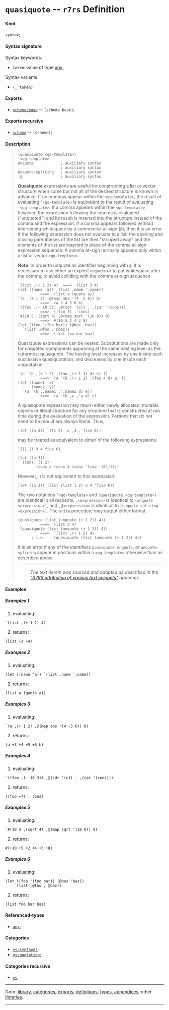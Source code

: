 

<a id='definition__r7rs__quasiquote'></a>

# `quasiquote` -- `r7rs` Definition


<a id='definition__r7rs__quasiquote__kind'></a>

#### Kind

`syntax`;


<a id='definition__r7rs__quasiquote__syntax-signature'></a>

#### Syntax signature

Syntax keywords:
 * `token`: value of type [any](../../r7rs/types/any.md#type__r7rs__any);

Syntax variants:
 * `(_ token)`


<a id='definition__r7rs__quasiquote__exports'></a>

#### Exports

 * [`scheme:base`](../../r7rs/exports/scheme_3a_base.md#export__r7rs__scheme_3a_base) -- `(scheme base)`;


<a id='definition__r7rs__quasiquote__exports-recursive'></a>

#### Exports recursive

 * [`scheme`](../../r7rs/exports/scheme.md#export__r7rs__scheme) -- `(scheme)`;


<a id='definition__r7rs__quasiquote__description'></a>

#### Description

> ````
> (quasiquote <qq-template>)
> `<qq-template>
> unquote            ; auxiliary syntax
> ,                  ; auxiliary syntax
> unquote-splicing   ; auxiliary syntax
> ,@                 ; auxiliary syntax
> ````
> 
> __Quasiquote__ expressions are useful
> for constructing a list or vector structure when some but not all of the
> desired structure is known in advance.  If no
> commas appear within the `<qq-template>`, the result of
> evaluating
> `’<qq-template>` is equivalent to the result of evaluating
> `'<qq-template>`.  If a comma appears within the
> `<qq-template>`, however, the expression following the comma is
> evaluated ("unquoted") and its result is inserted into the structure
> instead of the comma and the expression.  If a comma appears followed
> without intervening whitespace by a commercial at-sign (`@`), then it is an error if the following
> expression does not evaluate to a list; the opening and closing parentheses
> of the list are then "stripped away" and the elements of the list are
> inserted in place of the comma at-sign expression sequence.  A comma
> at-sign normally appears only within a list or vector `<qq-template>`.
> 
> **Note**:
> In order to unquote an identifier beginning with `@`, it is necessary
> to use either an explicit `unquote` or to put whitespace after the comma,
> to avoid colliding with the comma at-sign sequence.
> 
> ````
> `(list ,(+ 1 2) 4)  ===>  (list 3 4)
> (let ((name 'a)) `(list ,name ',name))
>           ===>  (list a (quote a))
> `(a ,(+ 1 2) ,@(map abs '(4 -5 6)) b)
>           ===>  (a 3 4 5 6 b)
> `((foo ,(- 10 3)) ,@(cdr '(c)) . ,(car '(cons)))
>           ===>  ((foo 7) . cons)
> `#(10 5 ,(sqrt 4) ,@(map sqrt '(16 9)) 8)
>           ===>  #(10 5 2 4 3 8)
> (let ((foo '(foo bar)) (@baz 'baz))
>   `(list ,@foo , @baz))
>           ===>  (list foo bar baz)
> ````
> 
> Quasiquote expressions can be nested.  Substitutions are made only for
> unquoted components appearing at the same nesting level
> as the outermost quasiquote.  The nesting level increases by one inside
> each successive quasiquotation, and decreases by one inside each
> unquotation.
> 
> ````
> `(a `(b ,(+ 1 2) ,(foo ,(+ 1 3) d) e) f)
>           ===>  (a `(b ,(+ 1 2) ,(foo 4 d) e) f)
> (let ((name1 'x)
>       (name2 'y))
>   `(a `(b ,,name1 ,',name2 d) e))
>           ===>  (a `(b ,x ,'y d) e)
> ````
> 
> A quasiquote expression may return either newly allocated, mutable objects or
> literal structure for any structure that is constructed at run time
> during the evaluation of the expression. Portions that do not need to
> be rebuilt are always literal. Thus,
> 
> ````
> (let ((a 3)) `((1 2) ,a ,4 ,'five 6))
> ````
> 
> may be treated as equivalent to either of the following expressions:
> 
> ````
> `((1 2) 3 4 five 6)
> 
> (let ((a 3))
>   (cons '(1 2)
>         (cons a (cons 4 (cons 'five '(6))))))
> ````
> 
> However, it is not equivalent to this expression:
> 
> ````
> (let ((a 3)) (list (list 1 2) a 4 'five 6))
> ````
> 
> The two notations
> `’<qq-template>` and `(quasiquote <qq-template>)`
> are identical in all respects.
> `,<expression>` is identical to `(unquote <expression>)`,
> and
> `,@<expression>` is identical to `(unquote-splicing <expression>)`.
> The `write` procedure may output either format.
> 
> ````
> (quasiquote (list (unquote (+ 1 2)) 4))
>           ===>  (list 3 4)
> '(quasiquote (list (unquote (+ 1 2)) 4))
>           ===>  `(list ,(+ 1 2) 4)
>       ; i.e.    (quasiquote (list (unquote (+ 1 2)) 4))
> ````
> 
> It is an error if any of the identifiers `quasiquote`, `unquote`,
> or `unquote-splicing` appear in positions within a `<qq-template>`
> otherwise than as described above.
> 
> 
> ----
> > *The text herein was sourced and adapted as described in the ["R7RS attribution of various text snippets"](../../r7rs/appendices/attribution.md#appendix__r7rs__attribution) appendix.*


<a id='definition__r7rs__quasiquote__examples'></a>

#### Examples

<a id='definition__r7rs__quasiquote__example-1'></a>

##### Examples 1

 1. evaluating:
````
`(list ,(+ 1 2) 4)
````
 2. returns:
````
(list +3 +4)
````

<a id='definition__r7rs__quasiquote__example-2'></a>

##### Examples 2

 1. evaluating:
````
(let ((name 'a)) `(list ,name ',name))
````
 2. returns:
````
(list a (quote a))
````

<a id='definition__r7rs__quasiquote__example-3'></a>

##### Examples 3

 1. evaluating:
````
`(a ,(+ 1 2) ,@(map abs '(4 -5 6)) b)
````
 2. returns:
````
(a +3 +4 +5 +6 b)
````

<a id='definition__r7rs__quasiquote__example-4'></a>

##### Examples 4

 1. evaluating:
````
`((foo ,(- 10 3)) ,@(cdr '(c)) . ,(car '(cons)))
````
 2. returns:
````
((foo +7) . cons)
````

<a id='definition__r7rs__quasiquote__example-5'></a>

##### Examples 5

 1. evaluating:
````
`#(10 5 ,(sqrt 4) ,@(map sqrt '(16 9)) 8)
````
 2. returns:
````
#(+10 +5 +2 +4 +3 +8)
````

<a id='definition__r7rs__quasiquote__example-6'></a>

##### Examples 6

 1. evaluating:
````
(let ((foo '(foo bar)) (@baz 'baz))
	`(list ,@foo , @baz))
````
 2. returns:
````
(list foo bar baz)
````


<a id='definition__r7rs__quasiquote__referenced-types'></a>

#### Referenced-types

 * [`any`](../../r7rs/types/any.md#type__r7rs__any);


<a id='definition__r7rs__quasiquote__categories'></a>

#### Categories

 * [`vs:syntaxes`](../../r7rs/categories/vs_3a_syntaxes.md#category__r7rs__vs_3a_syntaxes);
 * [`vs:quotation`](../../r7rs/categories/vs_3a_quotation.md#category__r7rs__vs_3a_quotation);


<a id='definition__r7rs__quasiquote__categories-recursive'></a>

#### Categories recursive

 * [`vs`](../../r7rs/categories/vs.md#category__r7rs__vs);

----

Goto: [library](../../r7rs/_index.md#library__r7rs), [categories](../../r7rs/categories/_index.md#toc__r7rs__categories), [exports](../../r7rs/exports/_index.md#toc__r7rs__exports), [definitions](../../r7rs/definitions/_index.md#toc__r7rs__definitions), [types](../../r7rs/types/_index.md#toc__r7rs__types), [appendices](../../r7rs/appendices/_index.md#toc__r7rs__appendices), other [libraries](../../_libraries.md#toc__libraries).

----

